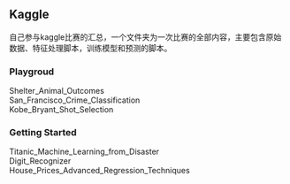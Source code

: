 ## Kaggle
自己参与kaggle比赛的汇总，一个文件夹为一次比赛的全部内容，主要包含原始数据、特征处理脚本，训练模型和预测的脚本。

### Playgroud
Shelter_Animal_Outcomes  
San_Francisco_Crime_Classification  
Kobe_Bryant_Shot_Selection  

### Getting Started                              
Titanic_Machine_Learning_from_Disaster  
Digit_Recognizer  
House_Prices_Advanced_Regression_Techniques  

